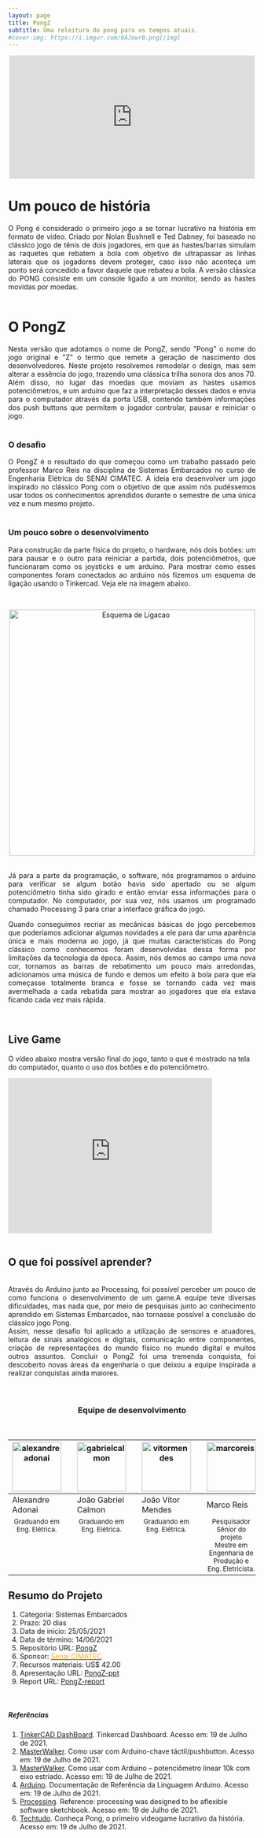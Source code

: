 ```yaml
---
layout: page
title: PongZ
subtitle: Uma releitura do pong para os tempos atuais.
#cover-img: https://i.imgur.com/9AJowrB.png[/img]
---
```


<th><center><iframe src="https://giphy.com/embed/l8DL07tSFOLLd7LQL5" width="500" height="250" frameBorder="0" class="giphy-embed" allowFullScreen></iframe><p></p></center></th>

# Um pouco de história
<div style="text-align: justify"> 
O Pong é considerado o primeiro jogo a se tornar lucrativo na história em formato de vídeo. Criado por  Nolan Bushnell e Ted Dabney, foi baseado no clássico jogo de tênis de dois jogadores, em que as hastes/barras simulam as raquetes que rebatem a bola com objetivo de ultrapassar as linhas laterais que os jogadores devem proteger, caso isso não aconteça um ponto será concedido a favor daquele que rebateu a bola. A versão clássica do PONG consiste em um console ligado a um monitor, sendo as hastes movidas por moedas.
</div><br>

# O PongZ
<div style="text-align: justify"> 
Nesta versão que adotamos o nome de PongZ, sendo "Pong" o nome do jogo original e "Z" o termo que remete a geração de nascimento dos desenvolvedores. Neste projeto resolvemos remodelar o design, mas sem alterar a essência do jogo, trazendo uma clássica trilha sonora dos anos 70. Além disso, no lugar das moedas que moviam as hastes usamos potenciômetros, e um arduino que faz a interpretação desses dados e envia para o computador através da porta USB, contendo também informações dos push buttons que permitem o jogador controlar, pausar e reiniciar o jogo.
</div><br>

### O desafio
<div style="text-align: justify"> 
O PongZ é o resultado do que começou como um trabalho passado pelo professor Marco Reis na disciplina de Sistemas Embarcados no curso de Engenharia Elétrica do SENAI CIMATEC. A ideia era desenvolver um jogo inspirado no clássico Pong com o objetivo de que assim nós pudéssemos usar todos os conhecimentos aprendidos durante o semestre de uma única vez e num mesmo projeto. 
</div><br>

### Um pouco sobre o desenvolvimento
<div style="text-align: justify"> 
Para construção da parte física do projeto, o hardware, nós dois botões: um para pausar e o outro para reiniciar a partida, dois potenciômetros, que funcionaram como os joysticks e um arduino. Para mostrar como esses componentes foram conectados ao arduino nós fizemos um esquema de ligação usando o Tinkercad. Veja ele na imagem abaixo.

<br><th><center><img src="{{ 'assets/img/pongz/pong_circuito.png' | relative_url }}" width="500" alt="Esquema de Ligacao" class="img" /></center></th>
<br>

Já para a parte da programação, o software, nós programamos o arduino para verificar se algum botão havia sido apertado ou se algum potenciômetro tinha sido girado e então enviar essa informações para o computador. No computador, por sua vez, nós usamos um programado chamado Processing 3 para criar a interface gráfica do jogo.

Quando conseguimos recriar as mecânicas básicas do jogo percebemos que poderíamos adicionar algumas novidades a ele para dar uma aparência única e mais moderna ao jogo, já que muitas características do Pong clássico como conhecemos foram desenvolvidas dessa forma por limitações da tecnologia da época. Assim, nós demos ao campo uma nova cor, tornamos as barras de rebatimento um pouco mais arredondas, adicionamos uma música de fundo e demos um efeito à bola para que ela começasse totalmente branca e fosse se tornando cada vez mais avermelhada a cada rebatida para mostrar ao jogadores que ela estava ficando cada vez mais rápida.
</div><br>

## Live Game
O vídeo abaixo mostra versão final do jogo, tanto o que é mostrado na tela do computador, quanto o uso dos botões e do potenciômetro.

<div class="embed-responsive embed-responsive-16by9">

<iframe width="415" height="315" src="https://www.youtube.com/embed/Yl8Gpslcpxw" title="YouTube video player" frameborder="0" allow="accelerometer; autoplay; clipboard-write; encrypted-media; gyroscope; picture-in-picture" allowfullscreen></iframe>

</div>
<br>

## O que foi possível aprender?
<br>
<div style="text-align: justify">
Através do Arduino junto ao Processing, foi possível perceber um pouco de como funciona o desenvolvimento de um game.A equipe teve diversas dificuldades, mas nada que, por meio de pesquisas junto ao conhecimento aprendido em Sistemas Embarcados, não tornasse possível a conclusão do clássico jogo Pong.
</div>
<div style="text-align: justify">
Assim, nesse desafio foi aplicado a utilização de sensores e atuadores, leitura de sinais analógicos e digitais, comunicação entre componentes, criação de representações do mundo físico no mundo digital e muitos outros assuntos.  Concluir o PongZ foi uma tremenda conquista, foi descoberto novas áreas da engenharia o que deixou a equipe inspirada a realizar conquistas ainda maiores.
</div>


<br/>
<br/>

<center><h3 class="post-title">Equipe de desenvolvimento</h3><br/></center>
<div class="row">
  <div class=" col-xl-auto offset-xl-0 col-lg-4 offset-lg-0">
    <table class="table-borderless highlight">
      <thead>
        <tr>
          <th><a href="https://www.linkedin.com/in/alexandre-adonai-gama-da-silva-365a35211/"><center><img src="{{ 'assets/img/people/alexandreadonai-1.png' | relative_url}}" 
          width="100" alt="alexandreadonai"
          class="img-fluid rounded-circle" /></center></a></th>
          <th></th>
          <th><a href="http://lattes.cnpq.br/3714599132684846"><center><img src="{{ 'assets/img/people/gabrielcalmon-1.png' | relative_url}}" 
          width="100" alt="gabrielcalmon"
          class="img-fluid rounded-circle" /></center></a></th>
          <th></th>
          <th><a href="https://www.linkedin.com/in/vitorsmends/"><center><img src="{{ 'assets/img/people/vitormendes-1.png' | relative_url}}" 
          width="100" alt="vitormendes"
          class="img-fluid rounded-circle" /></center></a></th>
          <th></th>
          <th><a href="https://www.mhar-vell.github.io/portifolio/"><center><img src="{{ 'assets/img/people/marcoreis8b&w-1.png' | relative_url}}" 
          width="100" alt="marcoreis"
          class="img-fluid rounded-circle" /></center></a></th>
          <th></th>
        </tr>
      </thead>
      <tbody>
        <tr class="font-weight-bolder" style="text-align: center margin-top: 0">
         <td width="25.00%">Alexandre Adonai</td>
          <td></td>
          <td width="25.00%">João Gabriel Calmon</td>
          <td></td>
          <td width="25.00%">João Vítor Mendes</td>
          <td></td>
          <td width="25.00%">Marco Reis</td>
        </tr>
        <tr style="text-align: center" >
          <td style="vertical-align: top"><small>Graduando em Eng. Elétrica.</small></td>
          <td></td>
          <td style="vertical-align: top"><small>Graduando em Eng. Elétrica.</small></td>
          <td></td>
          <td style="vertical-align: top"><small>Graduando em Eng. Elétrica.</small></td>
          <td></td>
          <td style="vertical-align: top"><small>Pesquisador Sênior do projeto <br>Mestre em Engenharia de Produção e Eng. Eletricista.</small></td>
        </tr>
      </tbody>
    </table>
  </div>
</div>

## Resumo do Projeto

1. Categoria: Sistemas Embarcados
2. Prazo: 20 dias
3. Data de início: 25/05/2021
4. Data de término: 14/06/2021
5. Repositório URL: [PongZ](https://github.com/GabrielCalmon/Desafio_Pong_2021-1)
6. Sponsor: <a href="http://www.senaicimatec.com.br/en/"><font color="#fbb117">Senai CIMATEC</font></a>
7. Recursos materiais: US$ 42.00
8. Apresentação URL: [PongZ-ppt](https://drive.google.com/drive/folders/188Juz5FEUqrq5PzuuWtxbnuLv0CRaUem?usp=sharing) 
9. Report URL: [PongZ-report](https://drive.google.com/drive/folders/188Juz5FEUqrq5PzuuWtxbnuLv0CRaUem?usp=sharing) 

<br>

##### Referências
1. [TinkerCAD DashBoard](https://www.tinkercad.com/things/alnQmejrYC8-pong-av3/editel). Tinkercad Dashboard. Acesso em: 19 de Julho de 2021.
2. [MasterWalker](https://blogmasterwalkershop.com.br/arduino/arduino-utilizando-o-potenciometro-linear). Como usar com Arduino-chave táctil/pushbutton. Acesso em: 19 de Julho de 2021.
3. [MasterWalker](https://blogmasterwalkershop.com.br/arduino/arduino-utilizando-o-potenciometro-linear). Como usar com Arduino – potenciômetro linear 10k com eixo estriado. Acesso em: 19 de Julho de 2021.
4. [Arduino](https://www.arduino.cc/reference/pt/). Documentação de Referência da Linguagem Arduino. Acesso em: 19 de Julho de 2021.
5. [Processing](https://processing.org/reference/). Reference: processing was designed to be aflexible software sketchbook. Acesso em: 19 de Julho de 2021.
6. [Techtudo](https://www.techtudo.com.br/noticias/noticia/2016/03/conheca-pong-o-primeiro-videogame-lucrativo-da-historia.html). Conheça Pong, o primeiro videogame lucrativo da história. Acesso em: 19 de Julho de 2021.
